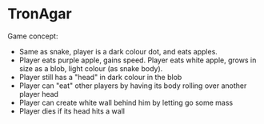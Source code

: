 # TronAgar
 
Game concept:
 - Same as snake, player is a dark colour dot, and eats apples.
 - Player eats purple apple, gains speed. Player eats white apple, grows in size as a blob, light colour (as snake body).
 - Player  still has a "head" in dark colour  in the blob
 - Player can "eat" other players by having its body rolling over another player head
 - Player can create white wall behind him by letting go some mass 
 - Player dies if its head hits a wall